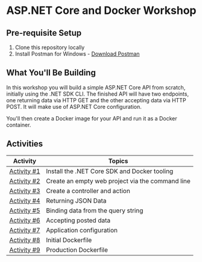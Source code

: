 # ASP.NET Core and Docker Workshop

## Pre-requisite Setup

1. Clone this repository locally
1. Install Postman for Windows - [Download Postman](https://www.getpostman.com/apps)

## What You'll Be Building

In this workshop you will build a simple ASP.NET Core API from scratch, initially using the .NET SDK CLI. The finished API will have two endpoints, one returning data via HTTP GET and the other accepting data via HTTP POST. It will make use of ASP.NET Core configuration.

You'll then create a Docker image for your API and run it as a Docker container.

## Activities

| Activity | Topics |
| ----- | ---- |
| [Activity #1](/activities/1-InstallTooling.md) | Install the .NET Core SDK and Docker tooling |
| [Activity #2](/activities/2-CreateEmptyWebProject.md) | Create an empty web project via the command line |
| [Activity #3](/activities/3-CreateControllerAndAction.md) | Create a controller and action |
| [Activity #4](/activities/4-ReturningJsonData.md) | Returning JSON Data |
| [Activity #5](/activities/5-BindingFromQueryString.md) | Binding data from the query string |
| [Activity #6](/activities/6-AcceptingPostedData.md) | Accepting posted data |
| [Activity #7](/activities/7-Configuration.md) | Application configuration |
| [Activity #8](/activities/8-InitialDockerfile.md) | Initial Dockerfile |
| [Activity #9](/activities/9-ProductionDockerfile) | Production Dockerfile |